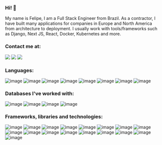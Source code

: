 ### Hi! 👋

My name is Felipe, I am a Full Stack Engineer from Brazil. As a contractor, I have built many applications for companies in Europe and North America from architecture to deployment. I usually work with tools/frameworks such as Django, Next JS, React, Docker, Kubernetes and more. 

### Contact me at:

<a href="https://www.linkedin.com/in/felipe-bogaerts-de-mattos-720231126/"><img src="https://img.shields.io/badge/LinkedIn-0077B5?style=for-the-badge&logo=linkedin&logoColor=white" /></a> <a href="https://t.me/fbogaertsm"><img src="https://img.shields.io/badge/Telegram-2CA5E0?style=for-the-badge&logo=telegram&logoColor=white" /></a> <a href="mailto:me@felipebm.com"><img src="https://img.shields.io/badge/Gmail-D14836?style=for-the-badge&logo=gmail&logoColor=white " /></a>

### Languages: 

![image](https://img.shields.io/badge/Python-FFD43B?style=for-the-badge&logo=python&logoColor=darkgreen) ![image](https://img.shields.io/badge/JavaScript-323330?style=for-the-badge&logo=javascript&logoColor=F7DF1E) ![image](https://img.shields.io/badge/Go-00ADD8?style=for-the-badge&logo=go&logoColor=white) ![image](https://img.shields.io/badge/HTML5-E34F26?style=for-the-badge&logo=html5&logoColor=white) ![image](https://img.shields.io/badge/CSS3-1572B6?style=for-the-badge&logo=css3&logoColor=white) ![image](https://img.shields.io/badge/C-00599C?style=for-the-badge&logo=c&logoColor=white) ![image](https://img.shields.io/badge/LaTeX-47A141?style=for-the-badge&logo=LaTeX&logoColor=white) ![image](https://img.shields.io/badge/GNU%20Bash-4EAA25?style=for-the-badge&logo=GNU%20Bash&logoColor=white)

### Databases I've worked with:

![image](https://img.shields.io/badge/MySQL-00000F?style=for-the-badge&logo=mysql&logoColor=white) ![image](https://img.shields.io/badge/MariaDB-003545?style=for-the-badge&logo=mariadb&logoColor=white) ![image](https://img.shields.io/badge/PostgreSQL-316192?style=for-the-badge&logo=postgresql&logoColor=white) ![image](https://img.shields.io/badge/MongoDB-white?style=for-the-badge&logo=mongodb&logoColor=4EA94B)

### Frameworks, libraries and technologies:

![image](https://img.shields.io/badge/Django-092E20?style=for-the-badge&logo=django&logoColor=green) ![image](https://img.shields.io/badge/React-20232A?style=for-the-badge&logo=react&logoColor=61DAFB) ![image](https://img.shields.io/badge/Bootstrap-563D7C?style=for-the-badge&logo=bootstrap&logoColor=white) ![image](https://img.shields.io/badge/Qt-41CD52?style=for-the-badge&logo=qt&logoColor=white) ![image](https://img.shields.io/badge/Redux-593D88?style=for-the-badge&logo=redux&logoColor=white) ![image](https://img.shields.io/badge/DJANGO-REST-ff1709?style=for-the-badge&logo=django&logoColor=white&color=ff1709&labelColor=gray) ![image](https://img.shields.io/badge/Numpy-777BB4?style=for-the-badge&logo=numpy&logoColor=white) ![image](https://img.shields.io/badge/SciPy-654FF0?style=for-the-badge&logo=SciPy&logoColor=white) ![image](https://img.shields.io/badge/Pandas-2C2D72?style=for-the-badge&logo=pandas&logoColor=white) ![image](https://img.shields.io/badge/Plotly-239120?style=for-the-badge&logo=plotly&logoColor=white) ![image](https://img.shields.io/badge/Streamlit-FF4B4B?style=for-the-badge&logo=Streamlit&logoColor=white) ![image](https://img.shields.io/badge/Numba-00A3E0?style=for-the-badge&logo=Numba&logoColor=white) ![image](https://img.shields.io/badge/Docker-2CA5E0?style=for-the-badge&logo=docker&logoColor=white) ![image](https://img.shields.io/badge/Git-F05032?style=for-the-badge&logo=git&logoColor=white) ![image](https://img.shields.io/badge/Nginx-009639?style=for-the-badge&logo=nginx&logoColor=white) ![image](https://img.shields.io/badge/Linode-00A95C?style=for-the-badge&logo=Linode&logoColor=white) ![image](https://img.shields.io/badge/Amazon_AWS-{232F3E}?style=for-the-badge&logo=amazonaws&logoColor=white)
